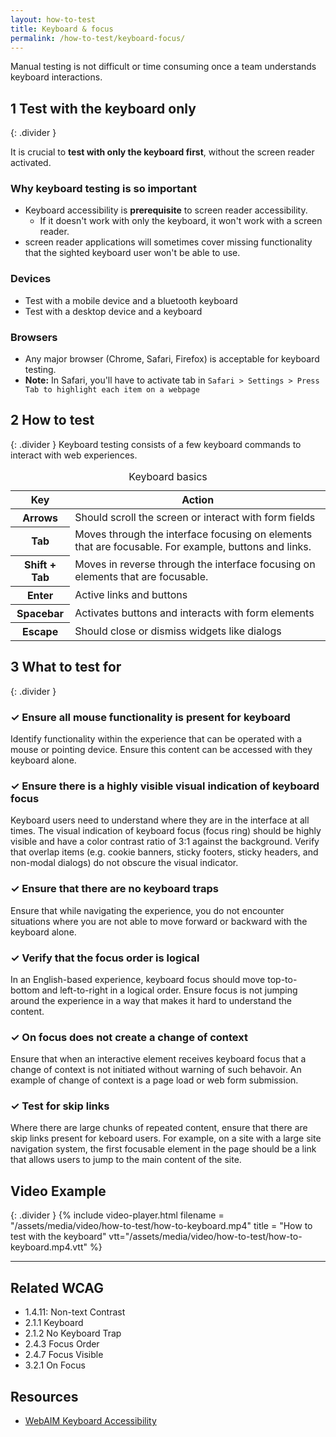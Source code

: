```yaml
---
layout: how-to-test
title: Keyboard & focus
permalink: /how-to-test/keyboard-focus/
---
```


Manual testing is not difficult or time consuming once a team understands keyboard interactions.

## <step-number>1</step-number> Test with the keyboard only
{: .divider }

It is crucial to **test with only the keyboard first**, without the screen reader activated.

### Why keyboard testing is so important

- Keyboard accessibility is **prerequisite** to screen reader accessibility. 
  - If it doesn't work with only the keyboard, it won't work with a screen reader.
- screen reader applications will sometimes cover missing functionality that the sighted keyboard user won't be able to use.

### Devices

- Test with a mobile device and a bluetooth keyboard
- Test with a desktop device and a keyboard

### Browsers

- Any major browser (Chrome, Safari, Firefox) is acceptable for keyboard testing.
- <strong>Note:</strong> In Safari, you'll have to activate tab in `Safari > Settings > Press Tab to highlight each item on a webpage`

## <step-number>2</step-number> How to test
{: .divider }
Keyboard testing consists of a few keyboard commands to interact with web experiences.

<table class="">
  <caption class="h-delta">
    Keyboard basics
  </caption>
  <thead>
    <th scope="col">
      Key
    </th>
    <th scope="col">
      Action
    </th>
  </thead>
  <tbody>

  <tr>
    <th scope="row">
      <span class="keyboard-key">Arrows</span>
    </th>
    <td>
      Should scroll the screen or interact with form fields
    </td>
  </tr>
  
  <tr>
    <th scope="row">
      <span class="keyboard-key">Tab</span>
    </th>
    <td>
      Moves through the interface focusing on elements that are focusable. For example, buttons and links.
    </td>
  </tr>  

  <tr>
    <th scope="row">
      <span class="keyboard-key">Shift + Tab</span>
    </th>
    <td>
      Moves in reverse through the interface focusing on elements that are focusable.
    </td>
  </tr> 

  <tr>
    <th scope="row">
      <span class="keyboard-key">Enter</span>
    </th>
    <td>
      Active links and buttons
    </td>
  </tr> 

  <tr>
    <th scope="row">
      <span class="keyboard-key">Spacebar</span>
    </th>
    <td>
      Activates buttons and interacts with form elements
    </td>
  </tr> 

  <tr>
    <th scope="row">
      <span class="keyboard-key">Escape</span>
    </th>
    <td>
      Should close or dismiss widgets like dialogs
    </td>
  </tr>  
  
  </tbody>
</table>

## <step-number>3</step-number> What to test for
{: .divider }

<div class="how-to-test-checklist-item">
  <h3>✓ Ensure all mouse functionality is present for keyboard</h3>
  <p>Identify functionality within the experience that can be operated with a mouse or pointing device. Ensure this content can be accessed with they keyboard alone.</p>
</div>

<div class="how-to-test-checklist-item">
  <h3>✓ Ensure there is a highly visible visual indication of keyboard focus</h3>
  <p>Keyboard users need to understand where they are in the interface at all times. The visual indication of keyboard focus (focus ring) should be highly visible and have a color contrast ratio of 3:1 against the background. Verify that overlap items (e.g. cookie banners, sticky footers, sticky headers, and non-modal dialogs) do not obscure the visual indicator. </p>
</div>

<div class="how-to-test-checklist-item">
  <h3>✓ Ensure that there are no keyboard traps</h3>
  <p>Ensure that while navigating the experience, you do not encounter situations where you are not able to move forward or backward with the keyboard alone.</p>
</div>

<div class="how-to-test-checklist-item">
  <h3>✓ Verify that the focus order is logical</h3>
  <p>In an English-based experience, keyboard focus should move top-to-bottom and left-to-right in a logical order. Ensure focus is not jumping around the experience in a way that makes it hard to understand the content.</p>
</div>

<div class="how-to-test-checklist-item">
  <h3>✓ On focus does not create a change of context</h3>
  <p>Ensure that when an interactive element receives keyboard focus that a change of context is not initiated without warning of such behavoir. An example of change of context is a page load or web form submission.</p>
</div>

<div class="how-to-test-checklist-item">
  <h3>✓ Test for skip links</h3>
  <p>Where there are large chunks of repeated content, ensure that there are skip links present for keboard users. For example, on a site with a large site navigation system, the first focusable element in the page should be a link that allows users to jump to the main content of the site.</p>
</div>

## Video Example
{: .divider }
{% include video-player.html filename = "/assets/media/video/how-to-test/how-to-keyboard.mp4" title = "How to test with the keyboard" vtt="/assets/media/video/how-to-test/how-to-keyboard.mp4.vtt" %}

<hr>

## Related WCAG
- 1.4.11: Non-text Contrast
- 2.1.1 Keyboard
- 2.1.2 No Keyboard Trap
- 2.4.3 Focus Order
- 2.4.7 Focus Visible
- 3.2.1 On Focus

## Resources
- [WebAIM Keyboard Accessibility](https://webaim.org/techniques/keyboard/)